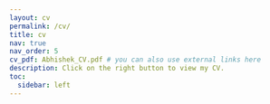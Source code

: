```yaml
---
layout: cv
permalink: /cv/
title: cv
nav: true
nav_order: 5
cv_pdf: Abhishek_CV.pdf # you can also use external links here
description: Click on the right button to view my CV. 
toc:
  sidebar: left
---
```

